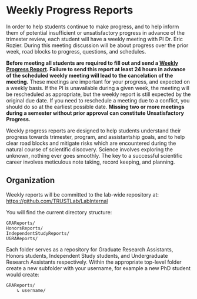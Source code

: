 # Weekly Progress Reports

In order to help students continue to make progress, and to help inform them of potential insufficient or unsatisfactory progress in advance of the trimester review, each student will have a weekly meeting with PI Dr. Eric Rozier. During this meeting discussion will be about progress over the prior week, road blocks to progress, questions, and schedules.

**Before meeting all students are required to fill out and send a [Weekly Progress Report](../Templates/WeeklyReport-Template.md). Failure to send this report at least 24 hours in advance of the scheduled weekly meeting will lead to the cancelation of the meeting.** These meetings are important for your progress, and expected on a weekly basis. If the PI is unavailable during a given week, the meeting will be rescheduled as appropriate, but the weekly report is still expected by the original due date. If you need to reschedule a meeting due to a conflict, you should do so at the earliest possible date. **Missing two or more meetings during a semester without prior approval can constitute Unsatisfactory Progress.**

Weekly progress reports are designed to help students understand their progress towards trimester, program, and assistantship
goals, and to help clear road blocks and mitigate risks which are encountered during the natural course of scientific
discovery.  Science involves exploring the unknown, nothing ever goes smoothly.  The key to a successful scientific career
involves meticulous note taking, record keeping, and planning.

## Organization

Weekly reports will be committed to the lab-wide repository at: https://github.com/TRUSTLab/LabInternal

You will find the current directory structure:
```
GRAReports/
HonorsReports/
IndependentStudyReports/
UGRAReports/
```

Each folder serves as a repository for Graduate Research Assistants, Honors students, Independent Study students, and Undergraduate Research Assistants respectively.  Within the appropriate top-level folder create a new subfolder with your username, for example a new PhD student would create:

```
GRAReports/
	↳ username/
```